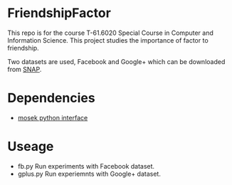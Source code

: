 FriendshipFactor
================

This repo is for the course T-61.6020 Special Course in Computer and Information Science.
This project studies the importance of factor to friendship.

Two datasets are used, Facebook and Google+ which can be downloaded from [SNAP](http://snap.stanford.edu).

Dependencies
============
- [mosek python interface](http://docs.mosek.com/7.0/pythonapi/index.html)


Useage
======

- fb.py Run experiments with Facebook dataset.
- gplus.py Run experiemnts with Google+ dataset.
